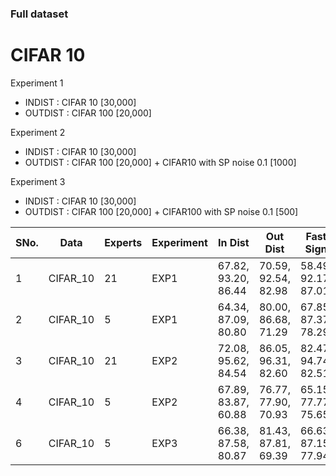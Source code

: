 ### Full dataset

# CIFAR 10

Experiment 1
- INDIST : CIFAR 10 [30,000]
- OUTDIST : CIFAR 100 [20,000]

Experiment 2
- INDIST : CIFAR 10 [30,000]
- OUTDIST : CIFAR 100 [20,000] + CIFAR10 with SP noise 0.1 [1000]

Experiment 3
- INDIST : CIFAR 10 [30,000]
- OUTDIST : CIFAR 100 [20,000] + CIFAR100 with SP noise 0.1 [500]


SNo.| Data | Experts | Experiment | In Dist | Out Dist | Fast Sign | LBFGS | Deep Fool | Unsup |  Test FS | Test Usup |Log |
--- | --- | --- | --- | --- | --- | --- | --- | --- | --- | --- | --- | --- | 
1 | CIFAR_10 | 21 | EXP1 | 67.82, 93.20, 86.44| 70.59, 92.54, 82.98 | 58.49, 92.17, 87.01| 33.56, 88.38, 89.75 | 46.40, 89.99, 86.79 | 76.66, 93.84, 83.02| 57.96, 92.19, 86.83| 75.51, 94.40, 83.43 | [exp1_cifar10_21](https://github.com/krishnakalyan3/Scripts/blob/master/adversarial/log/exp1_cifar_21.txt)
2 | CIFAR_10 | 5 | EXP1 | 64.34, 87.09, 80.80 | 80.00, 86.68, 71.29 | 67.85, 87.37, 78.29 | 47.23, 83.87, 80.99 | 61.62, 85.23, 77.86 | 86.83, 89.45, 71.22 | 68.04, 87.70, 78.17 | 86.71, 89.78, 70.85 |  [exp1_cifar10_5](https://github.com/krishnakalyan3/Scripts/blob/master/adversarial/log/exp1_cifar_5.txt)
3 | CIFAR_10 | 21 | EXP2 | 72.08, 95.62, 84.54| 86.05, 96.31, 82.60| 82.47, 94.74, 82.51| 69.56, 93.01, 85.89| 74.66, 92.82, 83.03| 89.90, 97.75, 84.52 | 82.41, 94.38, 82.89| 89.09, 97.64, 84.24| [exp2_cifar10_21](https://github.com/krishnakalyan3/Scripts/blob/master/adversarial/log/exp2_cifar_21.txt)
4 | CIFAR_10 | 5 | EXP2 | 67.89, 83.87, 60.88| 76.77, 77.90, 70.93| 65.15, 77.77, 75.65| 47.94, 73.99, 79.17| 58.59, 75.88, 75.58| 84.39, 80.79, 72.06 | 64.47, 77.94, 75.76| 83.75, 80.81, 71.67| [exp2_cifar10_5](https://github.com/krishnakalyan3/Scripts/blob/master/adversarial/log/exp2_cifar_5.txt)
6 | CIFAR_10 | 5 | EXP3 | 66.38, 87.58, 80.87 | 81.43, 87.81, 69.39| 66.63, 87.15, 77.94| 44.28, 83.86, 81.42| 59.45, 85.30, 77.30 | 86.10, 88.49, 70.19 | 66.47, 87.67, 77.70 | 86.16, 88.77, 69.51| [exp3_cifar10_5*](https://github.com/krishnakalyan3/Display/blob/master/log/exp3_cifar10_5_v2.txt)
